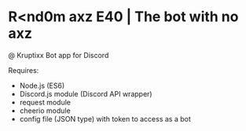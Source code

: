 # R<nd0m axz E40 | The bot with no axz
@ Kruptixx
Bot app for Discord

Requires:
- Node.js (ES6)
- Discord.js module (Discord API wrapper)
- request module
- cheerio module
- config file (JSON type) with token to access as a bot
